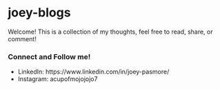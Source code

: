 # joey-blogs
Welcome! This is a collection of my thoughts, feel free to read, share, or comment!

### Connect and Follow me!
<ul>
 <li>LinkedIn: https://www.linkedin.com/in/joey-pasmore/</li>
 <li>Instagram: acupofmojojojo7</li>
<ul>
